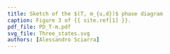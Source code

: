 ```yaml
---
title: Sketch of the $(T, m_{u,d})$ phase diagram
caption: Figure 3 of {{ site.ref[1] }}.
pdf_file: PD_T-m.pdf
svg_file: Three_states.svg
authors: [Alessandro Sciarra]
---
```

